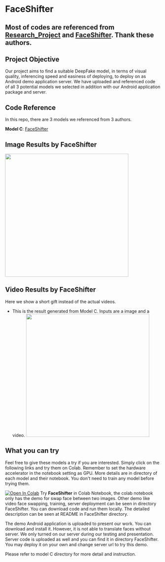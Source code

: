 # FaceShifter

## Most of codes are referenced from [Research_Project](https://github.com/richarduuz/Research_Project) and  [FaceShifter](https://github.com/taotaonice/FaceShifter). Thank these authors.


## Project Objective
Our project aims to find a suitable DeepFake model, in terms of visual quality, inferencing speed and easiness of deploying, to deploy on as Android demo application server. We have uploaded and referenced code of all 3 potential models we selected in addition with our Android application package and server.

## Code Reference
In this repo, there are 3 models we referenced from 3 authors.

**Model C**: [FaceShifter](https://github.com/taotaonice/FaceShifter)

## Image Results by FaceShifter

<img src="https://github.com/richarduuz/Research_Project/blob/master/model_c_image_result.jpg" width="400">

## Video Results by FaceShifter
Here we show a short gift instead of the actual videos.

- This is the result generated from Model C. Inputs are a image and a video. 
  <img src="https://github.com/richarduuz/Research_Project/blob/master/Model_C_Video_Gif.gif" width="400">

## What you can try
Feel free to give these models a try if you are interested. Simply click on the following links and try them on Colab. Remember to set the hardware accelerator in the notebook setting as GPU. More details are in directory of each model and their notebook. You don't need to train any model before trying them.

[![Open In Colab](https://colab.research.google.com/assets/colab-badge.svg)](https://colab.research.google.com/github/richarduuz/Research_Project/blob/master/ModelC/ModelC.ipynb) Try **FaceShifter** in Colab Notebook, the colab notebook only has the demo for swap face between two images. Other demo like video face swapping, training, server deployment can be seen in directory FaceShifter. You can download code and run them locally. The detailed description can be seen at README in FaceShifter directory.

The demo Android application is uploaded to present our work. You can download and install it. However, it is not able to translate faces without server. We only turned on our server during our testing and presentation. Server code is uploaded as well and you can find it in directory FaceShifter. You may deploy it on your own and change server url to try this demo.

Please refer to model C directory for more detail and instruction.
